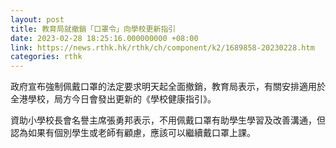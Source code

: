 ```yaml
---
layout: post
title: 教育局就撤銷「口罩令」向學校更新指引
date: 2023-02-28 18:25:16.000000000 +08:00
link: https://news.rthk.hk/rthk/ch/component/k2/1689858-20230228.htm
categories: rthk
---
```


政府宣布強制佩戴口罩的法定要求明天起全面撤銷，教育局表示，有關安排適用於全港學校，局方今日會發出更新的《學校健康指引》。

資助小學校長會名譽主席張勇邦表示，不用佩戴口罩有助學生學習及改善溝通，但認為如果有個別學生或老師有顧慮，應該可以繼續戴口罩上課。
